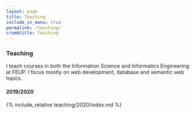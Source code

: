 ```yaml
---
layout: page
title: Teaching
include_in_menu: true
permalink: /teaching/
crumbtitle: Teaching
---
```


### Teaching

I teach courses in both the Information Science and Informatics Engineering at FEUP. I focus mostly on web development,
database and semantic web topics.

#### 2019/2020

{% include_relative teaching/2020/index.md %}

<!--

This is the base Jekyll theme. You can find out more info about customizing your Jekyll theme, as well as basic Jekyll usage documentation at [jekyllrb.com](https://jekyllrb.com/)

You can find the source code for Minima at GitHub:
[jekyll][jekyll-organization] /
[minima](https://github.com/jekyll/minima)

You can find the source code for Jekyll at GitHub:
[jekyll][jekyll-organization] /
[jekyll](https://github.com/jekyll/jekyll)


[jekyll-organization]: https://github.com/jekyll

-->
